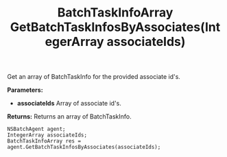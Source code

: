 ﻿---
uid: crmscript_ref_NSBatchAgent_GetBatchTaskInfosByAssociates
title: BatchTaskInfoArray GetBatchTaskInfosByAssociates(IntegerArray associateIds)
intellisense: NSBatchAgent.GetBatchTaskInfosByAssociates
keywords: NSBatchAgent, GetBatchTaskInfosByAssociates
so.topic: reference
---

Get an array of BatchTaskInfo for the provided associate id's.

**Parameters:**
 - **associateIds** Array of associate id's.

**Returns:** Returns an array of BatchTaskInfo.

```crmscript
NSBatchAgent agent;
IntegerArray associateIds;
BatchTaskInfoArray res = agent.GetBatchTaskInfosByAssociates(associateIds);
```

